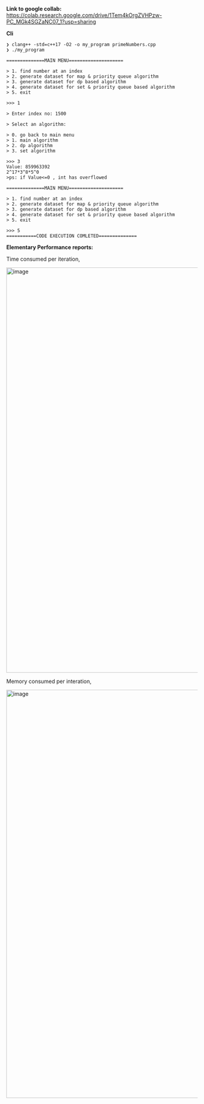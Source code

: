 **Link to google collab:**
https://colab.research.google.com/drive/1Tem4kOrgZVHPzw-PC_MGk4SGZaNC07_1?usp=sharing

**Cli**
```
❯ clang++ -std=c++17 -O2 -o my_program primeNumbers.cpp
❯ ./my_program

==============MAIN MENU====================

> 1. find number at an index 
> 2. generate dataset for map & priority queue algorithm 
> 3. generate dataset for dp based algorithm 
> 4. generate dataset for set & priority queue based algorithm 
> 5. exit 

>>> 1

> Enter index no: 1500

> Select an algorithm: 

> 0. go back to main menu 
> 1. main algorithm 
> 2. dp algorithm 
> 3. set algorithm 

>>> 3
Value: 859963392
2^17*3^8*5^0
>ps: if Value<=0 , int has overflowed

==============MAIN MENU====================

> 1. find number at an index 
> 2. generate dataset for map & priority queue algorithm 
> 3. generate dataset for dp based algorithm 
> 4. generate dataset for set & priority queue based algorithm 
> 5. exit 

>>> 5
===========CODE EXECUTION COMLETED==============
```

**Elementary Performance reports:**

Time consumed per iteration,

<img width="1067" alt="image" src="https://github.com/user-attachments/assets/7e330b48-9423-47ca-b054-d8dabba1641c" />

Memory consumed per interation,

<img width="1075" alt="image" src="https://github.com/user-attachments/assets/1e50997e-9c17-45ea-ad26-53a241a49db2" />
